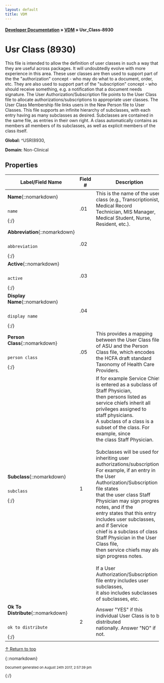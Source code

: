 ```yaml
---
layout: default
title: VDM
---
```


#### [Developer Documentation](../index) &#187; [VDM](TableOfContents) &#187; Usr_Class-8930<br/>
<a name="top"></a>
# Usr Class (8930)
This file is intended to allow the definition of user classes in such a way that they are useful across packages.  It will undoubtedly evolve with more experience in this area.   These user classes are then used to support part of the the "authorization" concept - who may do what to a document, order, etc.   They are also used to support part of the "subscription" concept - who should receive something, e.g. a notification that a document needs signature.   The User Authorization/Subscription file points to the User Class file to allocate authorizations/subscriptions to appropriate user classes.   The User Class Membership file links users in the New Person file to User Classes.   This file supports an infinite hierarchy of subclasses, with each entry having as many subclasses as desired.  Subclasses are contained in the same file, as entries in their own right.  A class automatically contains as members all members of its subclasses, as well as explicit members of the class itself.

**Global:** ^USR(8930,

**Domain:** Non-Clinical

## Properties

Label/Field Name | Field # | Description | Datatype | Attributes | Range
--- | --- | --- | --- | --- | ---
**Name**{::nomarkdown}<pre><code>  name</code></pre>{:/} | .01 | This is the name of the user class (e.g., Transcriptionist, Medical Record<br/>Technician, MIS Manager, Medical Student, Nurse, Resident, etc.). | STRING | INDEXED<br/>REQUIRED | 
**Abbreviation**{::nomarkdown}<pre><code>  abbreviation</code></pre>{:/} | .02 |  | STRING | INDEXED | 
**Active**{::nomarkdown}<pre><code>  active</code></pre>{:/} | .03 |  | ENUMERATION | INDEXED<br/>REQUIRED | {::nomarkdown}Active: <em><strong>1</strong></em><br/>Inactive: <em><strong>0</strong></em>{:/}
**Display Name**{::nomarkdown}<pre><code>  display_name</code></pre>{:/} | .04 |  | STRING | INDEXED | 
**Person Class**{::nomarkdown}<pre><code>  person_class</code></pre>{:/} | .05 | This provides a mapping between the User Class file of ASU and the Person <br/>Class file, which encodes the HCFA draft standard Taxonomy of Health Care <br/>Providers. | POINTER |  | [Person_Class-8932_1](Person_Class-8932_1)
**Subclass**{::nomarkdown}<pre><code>  subclass</code></pre>{:/} | 1 | If for example Service Chief is entered as a subclass of Staff Physician,<br/>then persons listed as service chiefs inherit all privileges assigned to<br/>staff physicians.<br/>A subclass of a class is a subset of the class.  For example, since<br/>the class Staff Physician.<br/> <br/>Subclasses will be used for inheriting user authorizations/subscriptions.<br/>For example, if an entry in the User Authorization/Subscription file states<br/>that the user class Staff Physician may sign progress notes, and if the<br/>entry states that this entry includes user subclasses, and if Service<br/>chief is a subclass of class Staff Physician in the User Class file,<br/>then service chiefs may also sign progress notes.<br/> <br/>If a User Authorization/Subscription file entry includes user subclasses,<br/>it also includes subclasses of subclasses, etc. | POINTER |  | [Usr_Class-8930](Usr_Class-8930)
**Ok To Distribute**{::nomarkdown}<pre><code>  ok_to_distribute</code></pre>{:/} | 2 | Answer "YES" if this individual User Class is to be distributed<br/>nationally.  Answer "NO" if not. | BOOLEAN |  | {::nomarkdown}false: <em><strong>0</strong></em><br/>true: <em><strong>1</strong></em>{:/}

[&uarr; Return to top](#top)<br/>



{::nomarkdown} <br/><p style="font-size: 11px">Document generated on August 24th 2017, 2:57:39 pm</p>{:/}